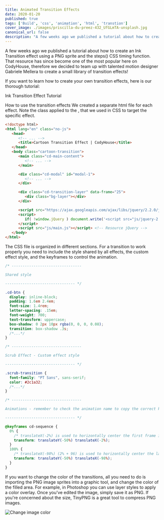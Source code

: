 ```yaml
---
title: Animated Transition Effects
date: 2020-01-20
published: true
tags: ['Build', 'css', 'animation', 'html', 'transtion']
cover_image: ./images/priscilla-du-preez-432_UfGLmTA-unsplash.jpg
canonical_url: false
description: "A few weeks ago we published a tutorial about how to create an Ink Transition effect using a PNG sprite and the steps() CSS timing function."
---
```

A few weeks ago we published a tutorial about how to create an Ink Transition effect using a PNG sprite and the steps() CSS timing function. That resource has since become one of the most popular here on CodyHouse, therefore we decided to team up with talented motion designer Gabriele Mellera to create a small library of transition effects!

If you want to learn how to create your own transition effects, here is our thorough tutorial:

Ink Transition Effect Tutorial

How to use the transition effects
We created a separate html file for each effect. Note the class applied to the <body>, that we used in CSS to target the specific effect.

```html
<!doctype html>
<html lang="en" class="no-js">
   <head>
      <!-- ... -->
      <title>Cartoon Transition Effect | CodyHouse</title>
   </head>
   <body class="cartoon-transition">
      <main class="cd-main-content">
         <!-- ... -->
      </main> 

      <div class="cd-modal" id="modal-1">
         <!-- ... -->
      </div> 

      <div class="cd-transition-layer" data-frame="25"> 
         <div class="bg-layer"></div>
      </div> 

      <script src="https://ajax.googleapis.com/ajax/libs/jquery/2.2.0/jquery.min.js"></script>
      <script>
         if( !window.jQuery ) document.write('<script src="js/jquery-2.2.1-min.js"><\/script>');
      </script>
      <script src="js/main.js"></script> <!-- Resource jQuery -->
   </body>
</html>
```

The CSS file is organized in different sections. For a transition to work properly you need to include the style shared by all effects, the custom effect style, and the keyframes to control the animation.

```css
/* -------------------------------- 

Shared style

-------------------------------- */

.cd-btn {
  display: inline-block;
  padding: 1.6em 2.4em;
  font-size: 1.4rem;
  letter-spacing: .15em;
  font-weight: 700;
  text-transform: uppercase;
  box-shadow: 0 2px 10px rgba(0, 0, 0, 0.08);
  transition: box-shadow .3s;
  /*...*/
}

/* -------------------------------- 

Scrub Effect - Custom effect style

-------------------------------- */

.scrub-transition {
  font-family: "PT Sans", sans-serif;
  color: #2c1a32;
  /*...*/
}

/* -------------------------------- 

Animations - remember to check the animation name to copy the correct keyframes

-------------------------------- */

@keyframes cd-sequence {
  0% {
    /* translateX(-2%) is used to horizontally center the first frame inside the viewport */
    transform: translateY(-50%) translateX(-2%);
  }
  100% {
    /* translateX(-98%) (2% + 96) is used to horizontally center the last frame inside the viewport  */
    transform: translateY(-50%) translateX(-98%);
  }
}
```

If you want to change the color of the transitions, all you need to do is importing the PNG image sprites into a graphic tool, and change the color of the filled area. For example, in Photoshop you can use layer styles to apply a color overlay. Once you've edited the image, simply save it as PNG. If you're concerned about the size, TinyPNG is a great tool to compress PNG images.

![Change image color](https://codyhouse.co/assets/img/gems/animated-transition-effects-transition-change-color.jpg)
